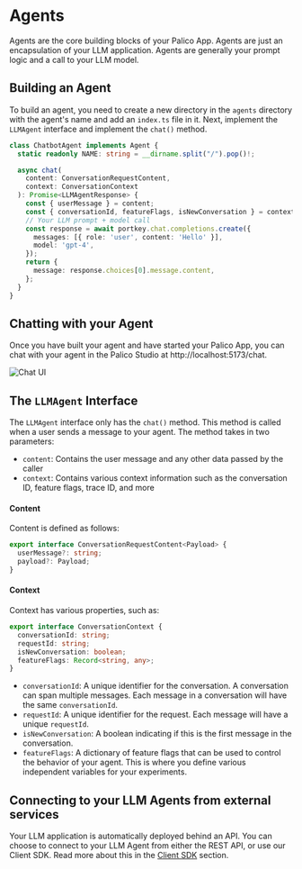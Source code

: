 # Agents

Agents are the core building blocks of your Palico App. Agents are just an encapsulation of your LLM application. Agents are generally your prompt logic and a call to your LLM model.

## Building an Agent
To build an agent, you need to create a new directory in the `agents` directory with the agent's name and add an `index.ts` file in it. Next, implement the `LLMAgent` interface and implement the `chat()` method.

```typescript
class ChatbotAgent implements Agent {
  static readonly NAME: string = __dirname.split("/").pop()!;

  async chat(
    content: ConversationRequestContent,
    context: ConversationContext
  ): Promise<LLMAgentResponse> {
    const { userMessage } = content;
    const { conversationId, featureFlags, isNewConversation } = context;
    // Your LLM prompt + model call
    const response = await portkey.chat.completions.create({
      messages: [{ role: 'user', content: 'Hello' }],
      model: 'gpt-4',
    });
    return {
      message: response.choices[0].message.content,
    };
  }
}
```

## Chatting with your Agent
Once you have built your agent and have started your Palico App, you can chat with your agent in the Palico Studio at http://localhost:5173/chat.

![Chat UI](../../static/img/studio/chat_ui.png)

## The `LLMAgent` Interface
The `LLMAgent` interface only has the `chat()` method. This method is called when a user sends a message to your agent. The method takes in two parameters:
- `content`: Contains the user message and any other data passed by the caller
- `context`: Contains various context information such as the conversation ID, feature flags, trace ID, and more

#### Content
Content is defined as follows:
```typescript
export interface ConversationRequestContent<Payload> {
  userMessage?: string;
  payload?: Payload;
}
```

#### Context
Context has various properties, such as:
```typescript
export interface ConversationContext {
  conversationId: string;
  requestId: string;
  isNewConversation: boolean;
  featureFlags: Record<string, any>;
}
```
- `conversationId`: A unique identifier for the conversation. A conversation can span multiple messages. Each message in a conversation will have the same `conversationId`.
- `requestId`: A unique identifier for the request. Each message will have a unique `requestId`.
- `isNewConversation`: A boolean indicating if this is the first message in the conversation.
- `featureFlags`: A dictionary of feature flags that can be used to control the behavior of your agent. This is where you define various independent variables for your experiments.

## Connecting to your LLM Agents from external services
Your LLM application is automatically deployed behind an API. You can choose to connect to your LLM Agent from either the REST API, or use our Client SDK. Read more about this in the [Client SDK](./10_sdk.md) section.